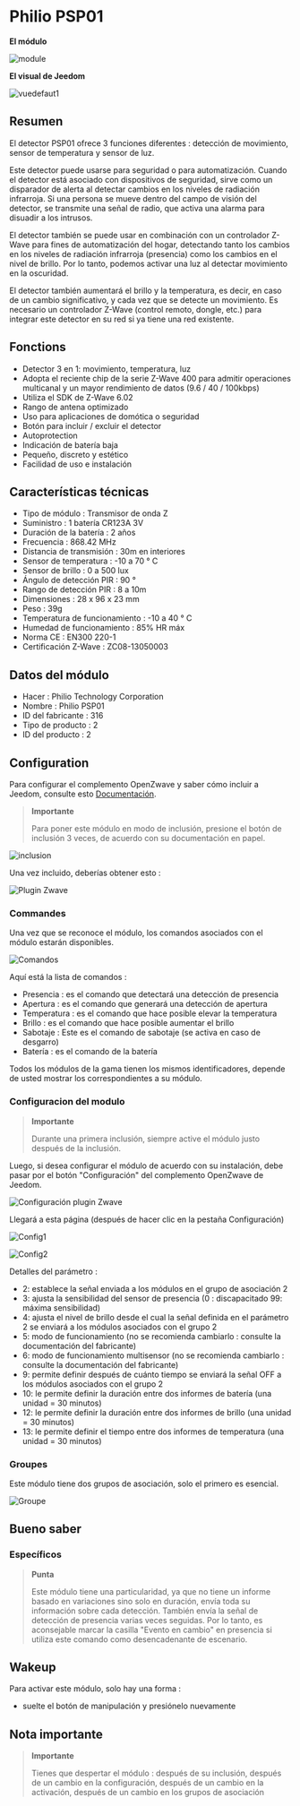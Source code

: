 # Philio PSP01

**El módulo**

![module](images/philio.psp01/module.jpg)

**El visual de Jeedom**

![vuedefaut1](images/philio.psp01/vuedefaut1.jpg)

## Resumen

El detector PSP01 ofrece 3 funciones diferentes : detección de movimiento, sensor de temperatura y sensor de luz.

Este detector puede usarse para seguridad o para automatización. Cuando el detector está asociado con dispositivos de seguridad, sirve como un disparador de alerta al detectar cambios en los niveles de radiación infrarroja. Si una persona se mueve dentro del campo de visión del detector, se transmite una señal de radio, que activa una alarma para disuadir a los intrusos.

El detector también se puede usar en combinación con un controlador Z-Wave para fines de automatización del hogar, detectando tanto los cambios en los niveles de radiación infrarroja (presencia) como los cambios en el nivel de brillo. Por lo tanto, podemos activar una luz al detectar movimiento en la oscuridad.

El detector también aumentará el brillo y la temperatura, es decir, en caso de un cambio significativo, y cada vez que se detecte un movimiento. Es necesario un controlador Z-Wave (control remoto, dongle, etc.) para integrar este detector en su red si ya tiene una red existente.

## Fonctions

-   Detector 3 en 1: movimiento, temperatura, luz
-   Adopta el reciente chip de la serie Z-Wave 400 para admitir operaciones multicanal y un mayor rendimiento de datos (9.6 / 40 / 100kbps)
-   Utiliza el SDK de Z-Wave 6.02
-   Rango de antena optimizado
-   Uso para aplicaciones de domótica o seguridad
-   Botón para incluir / excluir el detector
-   Autoprotection
-   Indicación de batería baja
-   Pequeño, discreto y estético
-   Facilidad de uso e instalación

## Características técnicas

-   Tipo de módulo : Transmisor de onda Z
-   Suministro : 1 batería CR123A 3V
-   Duración de la batería : 2 años
-   Frecuencia : 868.42 MHz
-   Distancia de transmisión : 30m en interiores
-   Sensor de temperatura : -10 a 70 ° C
-   Sensor de brillo : 0 a 500 lux
-   Ángulo de detección PIR : 90 °
-   Rango de detección PIR : 8 a 10m
-   Dimensiones : 28 x 96 x 23 mm
-   Peso : 39g
-   Temperatura de funcionamiento : -10 a 40 ° C
-   Humedad de funcionamiento : 85% HR máx
-   Norma CE : EN300 220-1
-   Certificación Z-Wave : ZC08-13050003

## Datos del módulo

-   Hacer : Philio Technology Corporation
-   Nombre : Philio PSP01
-   ID del fabricante : 316
-   Tipo de producto : 2
-   ID del producto : 2

## Configuration

Para configurar el complemento OpenZwave y saber cómo incluir a Jeedom, consulte esto [Documentación](https://doc.jeedom.com/es_ES/plugins/automation%20protocol/openzwave/).

> **Importante**
>
> Para poner este módulo en modo de inclusión, presione el botón de inclusión 3 veces, de acuerdo con su documentación en papel.

![inclusion](images/philio.psp01/inclusion.jpg)

Una vez incluido, deberías obtener esto :

![Plugin Zwave](images/philio.psp01/information.jpg)

### Commandes

Una vez que se reconoce el módulo, los comandos asociados con el módulo estarán disponibles.

![Comandos](images/philio.psp01/commandes.jpg)

Aquí está la lista de comandos :

-   Presencia : es el comando que detectará una detección de presencia
-   Apertura : es el comando que generará una detección de apertura
-   Temperatura : es el comando que hace posible elevar la temperatura
-   Brillo : es el comando que hace posible aumentar el brillo
-   Sabotaje : Este es el comando de sabotaje (se activa en caso de desgarro)
-   Batería : es el comando de la batería

Todos los módulos de la gama tienen los mismos identificadores, depende de usted mostrar los correspondientes a su módulo.

### Configuracion del modulo

> **Importante**
>
> Durante una primera inclusión, siempre active el módulo justo después de la inclusión.

Luego, si desea configurar el módulo de acuerdo con su instalación, debe pasar por el botón "Configuración" del complemento OpenZwave de Jeedom.

![Configuración plugin Zwave](images/plugin/bouton_configuration.jpg)

Llegará a esta página (después de hacer clic en la pestaña Configuración)

![Config1](images/philio.psp01/config1.jpg)

![Config2](images/philio.psp01/config2.jpg)

Detalles del parámetro :

-   2: establece la señal enviada a los módulos en el grupo de asociación 2
-   3: ajusta la sensibilidad del sensor de presencia (0 : discapacitado 99: máxima sensibilidad)
-   4: ajusta el nivel de brillo desde el cual la señal definida en el parámetro 2 se enviará a los módulos asociados con el grupo 2
-   5: modo de funcionamiento (no se recomienda cambiarlo : consulte la documentación del fabricante)
-   6: modo de funcionamiento multisensor (no se recomienda cambiarlo : consulte la documentación del fabricante)
-   9: permite definir después de cuánto tiempo se enviará la señal OFF a los módulos asociados con el grupo 2
-   10: le permite definir la duración entre dos informes de batería (una unidad = 30 minutos)
-   12: le permite definir la duración entre dos informes de brillo (una unidad = 30 minutos)
-   13: le permite definir el tiempo entre dos informes de temperatura (una unidad = 30 minutos)

### Groupes

Este módulo tiene dos grupos de asociación, solo el primero es esencial.

![Groupe](images/philio.psp01/groupe.jpg)

## Bueno saber

### Específicos

> **Punta**
>
> Este módulo tiene una particularidad, ya que no tiene un informe basado en variaciones sino solo en duración, envía toda su información sobre cada detección. También envía la señal de detección de presencia varias veces seguidas. Por lo tanto, es aconsejable marcar la casilla "Evento en cambio" en presencia si utiliza este comando como desencadenante de escenario.

## Wakeup

Para activar este módulo, solo hay una forma :

-   suelte el botón de manipulación y presiónelo nuevamente

## Nota importante

> **Importante**
>
> Tienes que despertar el módulo : después de su inclusión, después de un cambio en la configuración, después de un cambio en la activación, después de un cambio en los grupos de asociación
